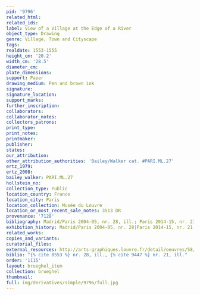 ```yaml
---
pid: '9796'
related_html: 
related_ids: 
label: View of a Village at the Edge of a River
object_type: Drawing
genre: Village, Town and Cityscape
tags: 
realdate: 1553-1555
height_cm: '20.2'
width_cm: '28.5'
diameter_cm: 
plate_dimensions: 
support: Paper
drawing_medium: Pen and brown ink
signature: 
signature_location: 
support_marks: 
further_inscription: 
collaborators: 
collaborator_notes: 
collectors_patrons: 
print_type: 
print_notes: 
printmaker: 
publisher: 
states: 
our_attribution: 
other_attribution_authorities: 'Bailey/Walker cat. #PARI.ML.27'
ertz_1979: 
ertz_2008: 
bailey_walker: PARI.ML.27
hollstein_no: 
collection_type: Public
location_country: France
location_city: Paris
location_collection: Musée du Louvre
location_or_most_recent_sale_notes: 3513 DR
provenance: '7128'
bibliography: Madrid/Paris 2004-05, nr. 28, ill.; Paris 2014-15, nr. 21, ill.
exhibition_history: Madrid/Paris 2004-05, nr. 28|Paris 2014-15, nr. 21
related_works: 
copies_and_variants: 
curatorial_files: 
external_resources: http://arts-graphiques.louvre.fr/detail/oeuvres/58/537621-Vue-dun-village-au-bord-dune-riviere
biblio: "{% cite 8553 %} nr. 28, ill., {% cite 9447 %} nr. 21, ill."
order: '1115'
layout: brueghel_item
collection: brueghel
thumbnail: 
full: img/derivatives/simple/9796/full.jpg
---
```

